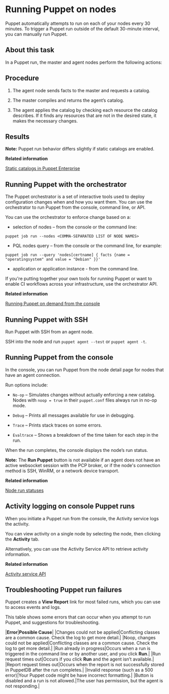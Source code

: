 # Running Puppet on nodes

Puppet automatically attempts to run on each of your nodes every 30 minutes. To trigger a Puppet run outside of the default 30-minute interval, you can manually run Puppet.

## About this task

In a Puppet run, the master and agent nodes perform the following actions:

## Procedure

1.  The agent node sends facts to the master and requests a catalog.

2.  The master compiles and returns the agent’s catalog.

3.  The agent applies the catalog by checking each resource the catalog describes. If it finds any resources that are not in the desired state, it makes the necessary changes.


## Results

**Note:** Puppet run behavior differs slightly if static catalogs are enabled.

**Related information**  


[Static catalogs in Puppet Enterprise](static_catalogs.md#)

## Running Puppet with the orchestrator

The Puppet orchestrator is a set of interactive tools used to deploy configuration changes when and how you want them. You can use the orchestrator to run Puppet from the console, command line, or API.

You can use the orchestrator to enforce change based on a:

-   selection of nodes – from the console or the command line:

```no-highlight
puppet job run --nodes <COMMA-SEPARATED LIST OF NODE NAMES>
```

-   PQL nodes query – from the console or the command line, for example:

```
puppet job run --query 'nodes[certname] { facts {name = "operatingsystem" and value = "Debian" }}'
```

-   application or application instance - from the command line.


If you're putting together your own tools for running Puppet or want to enable CI workflows across your infrastructure, use the orchestrator API.

**Related information**  


[Running Puppet on demand from the console](running_puppet_on_demand_in_the_console.md#)

## Running Puppet with SSH

Run Puppet with SSH from an agent node.

SSH into the node and run `puppet agent --test` or `puppet agent -t`.

## Running Puppet from the console

In the console, you can run Puppet from the node detail page for nodes that have an agent connection.

Run options include:

-   `No-op` – Simulates changes without actually enforcing a new catalog. Nodes with `noop = true` in their `puppet.conf` files always run in no-op mode.

-   `Debug` – Prints all messages available for use in debugging.

-   `Trace` – Prints stack traces on some errors.

-   `Evaltrace` – Shows a breakdown of the time taken for each step in the run.


When the run completes, the console displays the node’s run status.

**Note:** The **Run Puppet** button is not available if an agent does not have an active websocket session with the PCP broker, or if the node's connection method is SSH, WinRM, or a network device transport.

**Related information**  


[Node run statuses](monitor_infrastructure_state.md#)

## Activity logging on console Puppet runs

When you initiate a Puppet run from the console, the Activity service logs the activity.

You can view activity on a single node by selecting the node, then clicking the **Activity** tab.

Alternatively, you can use the Activity Service API to retrieve activity information.

**Related information**  


[Activity service API](activity_api.md)

## Troubleshooting Puppet run failures

Puppet creates a **View Report** link for most failed runs, which you can use to access events and logs.

This table shows some errors that can occur when you attempt to run Puppet, and suggestions for troubleshooting.

|**Error**|**Possible Cause**|
|Changes could not be applied|Conflicting classes are a common cause. Check the log to get more detail.|
|Noop, changes could not be applied|Conflicting classes are a common cause. Check the log to get more detail.|
|Run already in progress|Occurs when a run is triggered in the command line or by another user, and you click **Run**.|
|Run request times out|Occurs if you click **Run** and the agent isn’t available.|
|Report request times out|Occurs when the report is not successfully stored in PuppetDB after the run completes.|
|Invalid response \(such as a 500 error\)|Your Puppet code might be have incorrect formatting.|
|Button is disabled and a run is not allowed.|The user has permission, but the agent is not responding.|

